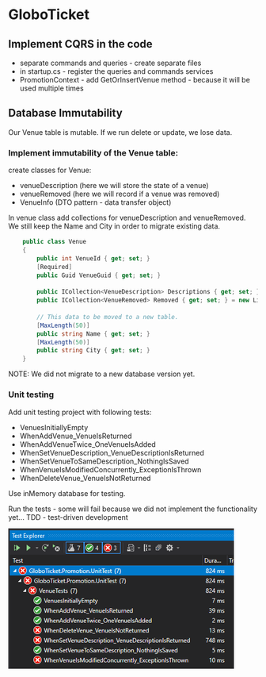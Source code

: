 # GloboTicket

## Implement CQRS in the code

- separate commands and queries - create separate files
- in startup.cs - register the queries and commands services
- PromotionContext - add GetOrInsertVenue method - because it will be used multiple times

## Database Immutability
Our Venue table is mutable. If we run delete or update, we lose data.

### Implement immutability of the Venue table:

create classes for Venue:
- venueDescription (here we will store the state of a venue)
- venueRemoved (here we will record if a venue was removed)
- VenueInfo (DTO pattern - data transfer object)

In venue class add collections for venueDescription and venueRemoved. We still keep the Name and City in order to migrate existing data.

```C#
    public class Venue
    {
        public int VenueId { get; set; }
        [Required]
        public Guid VenueGuid { get; set; }

        public ICollection<VenueDescription> Descriptions { get; set; } = new List<VenueDescription>();
        public ICollection<VenueRemoved> Removed { get; set; } = new List<VenueRemoved>();

        // This data to be moved to a new table.
        [MaxLength(50)]
        public string Name { get; set; }
        [MaxLength(50)]
        public string City { get; set; }
    }
```

NOTE: We did not migrate to a new database version yet.

### Unit testing
Add unit testing project with following tests:
- VenuesInitiallyEmpty
- WhenAddVenue_VenueIsReturned
- WhenAddVenueTwice_OneVenueIsAdded
- WhenSetVenueDescription_VenueDescriptionIsReturned
- WhenSetVenueToSameDescription_NothingIsSaved
- WhenVenueIsModifiedConcurrently_ExceptionIsThrown
- WhenDeleteVenue_VenueIsNotReturned

Use inMemory database for testing.


Run the tests - some will fail because we did not implement the functionality yet... TDD - test-driven development

![Tests](tests.png)